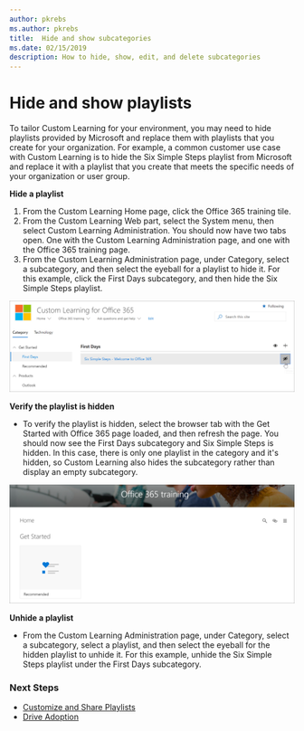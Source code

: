 ```yaml
---
author: pkrebs
ms.author: pkrebs
title:  Hide and show subcategories
ms.date: 02/15/2019
description: How to hide, show, edit, and delete subcategories
---
```


# Hide and show playlists

To tailor Custom Learning for your environment, you may need to hide playlists provided by Microsoft and replace them with playlists that you create for your organization. For example, a common customer use case with Custom Learning is to hide the Six Simple Steps playlist from Microsoft and replace it with a playlist that you create that meets the specific needs of your organization or user group. 

**Hide a playlist** 

1. From the Custom Learning Home page, click the Office 365 training tile.
2. From the Custom Learning Web part, select the System menu, then select Custom Learning Administration. You should now have two tabs open. One with the Custom Learning Administration page, and one with the Office 365 training page. 
3. From the Custom Learning Administration page, under Category, select a subcategory, and then select the eyeball for a playlist to hide it. For this example, click the First Days subcategory, and then hide the Six Simple Steps playlist.  

![cg_hideplaylist.png](media/cg_hideplaylist.png)

**Verify the playlist is hidden**
- To verify the playlist is hidden, select the browser tab with the Get Started with Office 365 page loaded, and then refresh the page. You should now see the First Days subcategory and Six Simple Steps is hidden. In this case, there is only one playlist in the category and it's hidden, so Custom Learning also hides the subcategory rather than display an empty subcategory. 

![cg_hideplaylistrefresh.png](media/cg_hideplaylistrefresh.png)

**Unhide a playlist** 

- From the Custom Learning Administration page, under Category, select a subcategory, select a playlist, and then select the eyeball for the hidden playlist to unhide it. For this example, unhide the Six Simple Steps playlist under the First Days subcategory.  

### Next Steps

- [Customize and Share Playlists](customplaylist.md)
- [Drive Adoption](driveadoption.md) 